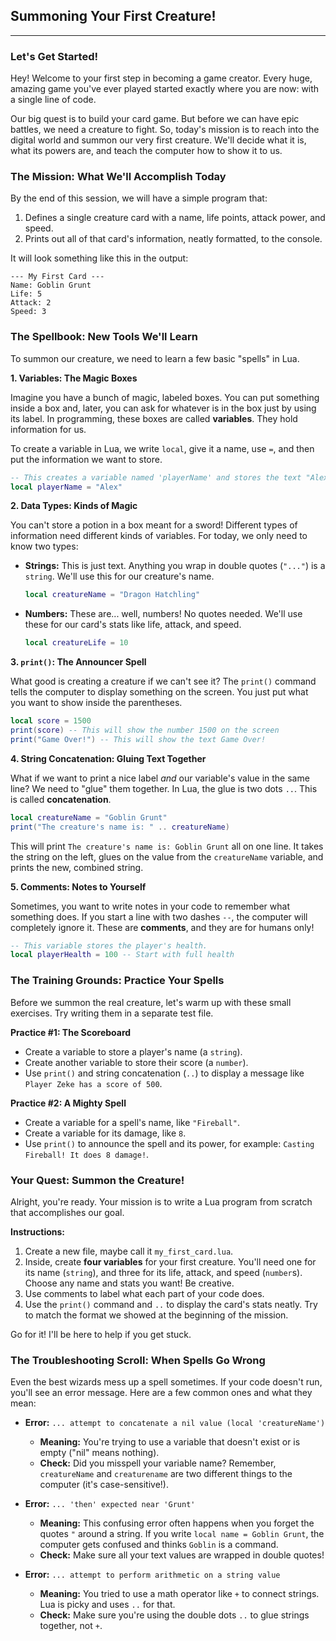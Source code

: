 ## Summoning Your First Creature\!

-----

### Let's Get Started\!

Hey\! Welcome to your first step in becoming a game creator. Every huge, amazing game you've ever played started exactly where you are now: with a single line of code.

Our big quest is to build your card game. But before we can have epic battles, we need a creature to fight. So, today's mission is to reach into the digital world and summon our very first creature. We'll decide what it is, what its powers are, and teach the computer how to show it to us.

### The Mission: What We'll Accomplish Today

By the end of this session, we will have a simple program that:

1.  Defines a single creature card with a name, life points, attack power, and speed.
2.  Prints out all of that card's information, neatly formatted, to the console.

It will look something like this in the output:

```
--- My First Card ---
Name: Goblin Grunt
Life: 5
Attack: 2
Speed: 3
```

### The Spellbook: New Tools We'll Learn

To summon our creature, we need to learn a few basic "spells" in Lua.

**1. Variables: The Magic Boxes**

Imagine you have a bunch of magic, labeled boxes. You can put something inside a box and, later, you can ask for whatever is in the box just by using its label. In programming, these boxes are called **variables**. They hold information for us.

To create a variable in Lua, we write `local`, give it a name, use `=`, and then put the information we want to store.

```lua
-- This creates a variable named 'playerName' and stores the text "Alex" in it.
local playerName = "Alex"
```

**2. Data Types: Kinds of Magic**

You can't store a potion in a box meant for a sword\! Different types of information need different kinds of variables. For today, we only need to know two types:

  * **Strings:** This is just text. Anything you wrap in double quotes (`"..."`) is a `string`. We'll use this for our creature's name.

    ```lua
    local creatureName = "Dragon Hatchling"
    ```
  * **Numbers:** These are... well, numbers\! No quotes needed. We'll use these for our card's stats like life, attack, and speed.

    ```lua
    local creatureLife = 10
    ```

**3. `print()`: The Announcer Spell**

What good is creating a creature if we can't see it? The `print()` command tells the computer to display something on the screen. You just put what you want to show inside the parentheses.

```lua
local score = 1500
print(score) -- This will show the number 1500 on the screen
print("Game Over!") -- This will show the text Game Over!
```

**4. String Concatenation: Gluing Text Together**

What if we want to print a nice label *and* our variable's value in the same line? We need to "glue" them together. In Lua, the glue is two dots `..`. This is called **concatenation**.

```lua
local creatureName = "Goblin Grunt"
print("The creature's name is: " .. creatureName)
```

This will print `The creature's name is: Goblin Grunt` all on one line. It takes the string on the left, glues on the value from the `creatureName` variable, and prints the new, combined string.

**5. Comments: Notes to Yourself**

Sometimes, you want to write notes in your code to remember what something does. If you start a line with two dashes `--`, the computer will completely ignore it. These are **comments**, and they are for humans only\!

```lua
-- This variable stores the player's health.
local playerHealth = 100 -- Start with full health
```

### The Training Grounds: Practice Your Spells

Before we summon the real creature, let's warm up with these small exercises. Try writing them in a separate test file.

**Practice \#1: The Scoreboard**

  * Create a variable to store a player's name (a `string`).
  * Create another variable to store their score (a `number`).
  * Use `print()` and string concatenation (`..`) to display a message like `Player Zeke has a score of 500`.

**Practice \#2: A Mighty Spell**

  * Create a variable for a spell's name, like `"Fireball"`.
  * Create a variable for its damage, like `8`.
  * Use `print()` to announce the spell and its power, for example: `Casting Fireball! It does 8 damage!`.

### Your Quest: Summon the Creature\!

Alright, you're ready. Your mission is to write a Lua program from scratch that accomplishes our goal.

**Instructions:**

1.  Create a new file, maybe call it `my_first_card.lua`.
2.  Inside, create **four variables** for your first creature. You'll need one for its name (`string`), and three for its life, attack, and speed (`number`s). Choose any name and stats you want\! Be creative.
3.  Use comments to label what each part of your code does.
4.  Use the `print()` command and `..` to display the card's stats neatly. Try to match the format we showed at the beginning of the mission.

Go for it\! I'll be here to help if you get stuck.

### The Troubleshooting Scroll: When Spells Go Wrong

Even the best wizards mess up a spell sometimes. If your code doesn't run, you'll see an error message. Here are a few common ones and what they mean:

  * **Error:** `... attempt to concatenate a nil value (local 'creatureName')`

      * **Meaning:** You're trying to use a variable that doesn't exist or is empty ("nil" means nothing).
      * **Check:** Did you misspell your variable name? Remember, `creatureName` and `creaturename` are two different things to the computer (it's case-sensitive\!).

  * **Error:** `... 'then' expected near 'Grunt'`

      * **Meaning:** This confusing error often happens when you forget the quotes `"` around a string. If you write `local name = Goblin Grunt`, the computer gets confused and thinks `Goblin` is a command.
      * **Check:** Make sure all your text values are wrapped in double quotes\!

  * **Error:** `... attempt to perform arithmetic on a string value`

      * **Meaning:** You tried to use a math operator like `+` to connect strings. Lua is picky and uses `..` for that.
      * **Check:** Make sure you're using the double dots `..` to glue strings together, not `+`.



